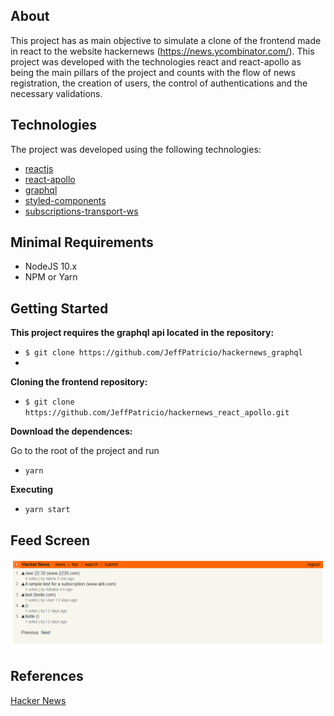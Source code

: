 ## About

This project has as main objective to simulate a clone of the frontend made in react to the website hackernews (https://news.ycombinator.com/).
This project was developed with the technologies react and react-apollo as being the main pillars of the project and counts with the flow of news registration, the creation of users, the control of authentications and the necessary validations.

## Technologies

The project was developed using the following technologies:

- [reactjs](https://pt-br.reactjs.org/)
- [react-apollo](https://github.com/apollographql/react-apollo)
- [graphql](https://www.npmjs.com/package/graphql)
- [styled-components](https://styled-components.com/)
- [subscriptions-transport-ws](https://github.com/apollographql/subscriptions-transport-ws)

## Minimal Requirements

- NodeJS 10.x
- NPM or Yarn

## Getting Started

<b>This project requires the graphql api located in the repository:</b>

- `$ git clone https://github.com/JeffPatricio/hackernews_graphql`
- 
<b>Cloning the frontend repository:</b>

- `$ git clone https://github.com/JeffPatricio/hackernews_react_apollo.git`

<b>Download the dependences:</b>

<p>Go to the root of the project and run</p>

- `yarn`

<b>Executing</b>

- `yarn start`

## Feed Screen

![Hacker News](docs/news.png)

## References

[Hacker News](https://news.ycombinator.com/)
